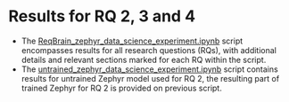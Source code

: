 # Results for RQ 2, 3 and 4 

- The [ReqBrain_zephyr_data_science_experiment.ipynb](https://github.com/REELICIT/reqbrain_rep_package/blob/3a59ebece2dbeca795ea354f0fa0c8224921fa9c/inferencing_all_trained_models/data_science_experiment_for_RQs_2_3_4/ReqBrain_zephyr_data_science_experiment.ipynb) script encompasses results for all research questions (RQs), with additional details and relevant sections marked for each RQ within the script.
- The [untrained_zephyr_data_science_experiment.ipynb](https://github.com/REELICIT/reqbrain_rep_package/blob/c32984d01c3a49f0c54424df8a7a9cab1d6448de/inferencing_all_trained_models/data_science_experiment_for_RQs_2_3_4/untrained_zephyr_data_science_experiment.ipynb) script contains results for untrained Zephyr model used for RQ 2, the resulting part of trained Zephyr for RQ 2 is provided on previous script.
